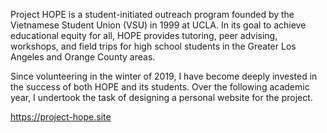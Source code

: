 Project HOPE is a student-initiated outreach program founded by the Vietnamese Student Union (VSU) in 1999  at UCLA. In its goal to achieve educational equity for all, HOPE provides tutoring, peer advising, workshops, and field trips for high school students in the Greater Los Angeles and Orange County areas.

Since volunteering in the winter of 2019, I have become deeply invested in the success of both HOPE and its students. Over the following academic year, I undertook the task of designing a personal website for the project. 

https://project-hope.site
